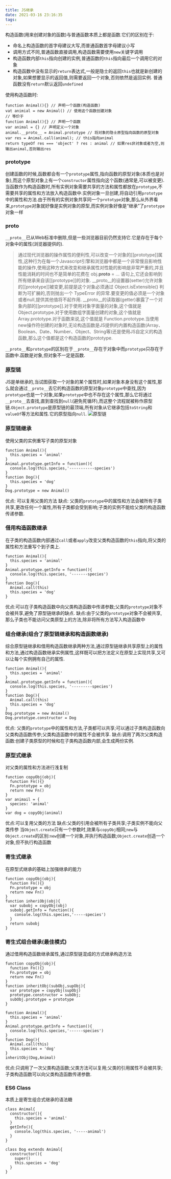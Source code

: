 ```yaml
---
title: JS继承
date: 2021-03-16 23:16:35
tags:
---
```


构造函数(用来创建对象的函数)与普通函数本质上都是函数.它们的区别在于:

- 命名上构造函数的首字母建议大写,而普通函数首字母建议小写
- 调用方式不同,普通函数直接调用,构造函数需要使用`new`关键字调用
- 构造函数内部`this`指向创建的实例,普通函数的`this`指向最后一个调用它的对象
- 构造函数中没有显示的`return`表达式,一般是隐士的返回`this`也就是新创建的对象,如果想要显示的返回值,则需要返回一个对象,否则依然是返回实例. 普通函数没有`return`默认返回`undefined`

使用构造函数时:
```
function Animal(){} // 声明一个函数(构造函数)
vat animial = new Animal() // 使用这个函数创建对象
// 等价于
function Animal(){} // 声明一个函数
var animal = {} // 声明定义一个对象
animal.__proto__ = Animal.prototype // 将对象的隐士原型指向函数的原型对象
var res = Animal.call(animal); // this指向animal
return typeOf res === 'object' ? res : animal // 如果res非对象或者为空,则输出animal,否则输出res
```

### prototype

创建函数的时候,函数都会有一个`prototype`属性,指向函数的原型对象(本质也是对象),而这个原型对象上有一个`constructor`属性指向这个函数(通常是,可以被变更).
当函数作为构造函数时,所有实例对象需要共享的方法和属性都放在`prototype`,不需要共享的属性和方法放入构造函数中.实例对象一旦创建,将自动引用`prototype`中的属性和方法.由于所有的实例对象共享同一个`prototype`对象,那么从外界看来,`prototype`对象就好像是实例对象的原型,而实例对象好像是“继承”了`prototype`对象一样

### __proto__

`__proto__`已从Web标准中删除,但是一些浏览器目前仍然支持它.它是存在于每个对象中的属性(浏览器提供的).

> 通过现代浏览器的操作属性的便利性,可以改变一个对象的[[prototype]]属性,这种行为在每一个Javascript引擎和浏览器中都是一个非常慢且影响性能的操作,使用这种方式来改变和继承属性对性能的影响是非常严重的,并且性能消耗的时间也不是简单的花费在 obj.__proto__ = ... 语句上,它还会影响到所有继承来自该[[prototype]]的对象.
> __proto__的设置器(setter)允许对象的[[prototype]]被变更,前提是这个对象必须通过 Object.isExtensible() 判断为可扩展的,否则抛出一个 TypeError 的异常.要变更的值必须是一个对象或者null,提供其他值将不起作用.
> __proto__的读取器(getter)暴露了一个对象内部的[[prototype]].对于使用对象字面量的对象,这个值就是Object.prototype.对于使用数组字面量创建的对象,这个值就是 Array.prototype.对于函数来说,这个值就是 Function.prototype.当使用new操作符创建的对象时,无论构造函数是JS提供的内置构造函数(Array、Boolean、Date、Number、Object、String等)还是使用JS自定义的构造函数,那么这个值都是这个构造函数的prototype.

`__proto__`和`prototype`的区别在于`__proto__`存在于对象中而`prototype`只存在于函数中.函数是对象,但对象不一定是函数.

### 原型链
JS是单继承的,当试图获取一个对象的某个属性时,如果对象本身没有这个属性,那么就会通过`__proto__`去它的构造函数的原型对象`prototype`中查找,因为`prototype`也是一个对象,如果`prototype`中也不存在这个属性,那么它将通过`__proto__`去查找,直到查找到`null`(避免死循环),而这整个流程就被称作原型链.`Object.prototype`是原型链的最顶端,所有对象从它继承包括`toString`和`valueOf`等方法和属性.它的原型指向`null`.
![原型链](https://www.laruence.com/medias/2010/05/javascript_object_layout.jpg)

### 原型链继承

使用父类的实例重写子类的原型对象
```
function Animal(){
  this.species = 'animal'
}
Animal.prototype.getInfo = function(){
  console.log(this.species,'-----------species')
}
function Dog(){
  this.species = 'dog'
}
Dog.prototype = new Animal()
```
优点: 可以复用父类的方法
缺点: 父类的`prototype`中的属性和方法会被所有子类共享,更改任何一个属性,所有子类都会受到影响;子类的实例不能给父类的构造函数传递参数.

### 借用构造函数继承

在子类的构造函数内部通过`call`或者`apply`改变父类构造函数的`this`指向,将父类的属性和方法重写个到子类上.
```
function Animal(){
  this.species = 'animal'
}
Animal.prototype.getInfo = function(){
  console.log(this.species, '-------species')
}
function Dog(){
  Animal.call(this)
  this.species = 'dog'
}
```
优点:可以在子类构造函数中向父类构造函数中传递参数;父类的`prototype`对象不会被共享,避免了原型链继承的缺点.
缺点:由于父类的`prototype`对象不会被共享,那么子类也不能访问父类原型上的方法,除非将所有方法写入构造函数中

### 组合继承(组合了原型链继承和构造函数继承)

综合原型链继承和借用构造函数继承两种方法,通过原型链继承共享原型上的属性和方法,通过构造函数继承实例属性,这样既可以把方法定义在原型上实现共享,又可以让每个实例拥有自己的属性.
```
function Animal(){
  this.species = 'animal'
}
Animal.prototype.getInfo = function(){
  console.log(this.species, '---------species')
}
function Dog(){
  Animal.call(this)
  this.species = 'dog'
}
Dog.prototype = new Animal()
Dog.prototype.constructor = Dog
```
优点: 父类的`prototype`中的属性和方法,子类都可以共享;可以通过子类构造函数向父类构造函数传参;父类构造函数中的属性不会被共享.
缺点:调用了两次父类构造函数:创建子类原型的时候和在子类构造函数内部,会生成两份实例.

### 原型式继承

对父类的属性和方法进行浅复制

```
function copyObj(obj){
  function Fn(){}
  Fn.prototype = obj
  return new Fn()
}
var animail = {
  species: 'animal'
}
var dog = copyObj(animal)
```
优点:可以复用父类的方法
缺点:父类的引用会被所有子类共享;子类实例不能向父类传参
当`Object.create`只有一个参数时,效果与`copyObj`相同;`new`与`Object.create`的区别:`new`创建一个对象,并执行构造函数;`Object.create`创造一个对象,但不执行构造函数

### 寄生式继承

在原型式继承的基础上加强继承的能力

```
function copyObj(obj){
  function Fn(){}
  Fn.prototype = obj
  return new Fn()
}
function inheriObj(obj){
  var subobj = copyObj(obj)
  subobj.getInfo = function(){
    console.log(this.species,'-----species')
  }
  return subobj
}
```

### 寄生式组合继承(最佳模式)

通过借用构造函数继承属性,通过原型链混成的方式继承构造方法

```
function copyObj(obj){
  function Fn(){}
  Fn.prototype = obj
  return new Fn()
}
function inheritObj(subObj,supObj){
  var prototype = copyObj(supObj)
  prototype.constructor = subObj;
  subObj.prototype = prototype
}

function Animal(){
  this.species = 'animal'
}
Animal.prototype.getInfo = function(){
  console.log(this.species,'------species')
}
function Dog(){
  Animal.call(this)
  this.species = 'dog'
}
inheritObj(Dog,Animal)
```
优点:只调用了一次父类构造函数;父类方法可以复用;父类的引用属性不会被共享;子类构造函数可以向父类构造函数传递参数.

### ES6 Class

本质上是寄生组合式继承的语法糖

```
class Animal{
  constructor(){
    this.species = 'animal'
  }
  getInfo(){
    console.log(this.species, '-----animal')
  }
}

class Dog extends Animal{
  constructor(){
    super()
    this.species = 'dog'
  }
}
```